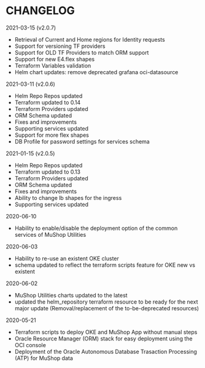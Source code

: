 # CHANGELOG

2021-03-15 (v2.0.7)

- Retrieval of Current and Home regions for Identity requests
- Support for versioning TF providers
- Support for OLD TF Providers to match ORM support
- Support for new E4.flex shapes
- Terraform Variables validation
- Helm chart updates: remove deprecated grafana oci-datasource

2021-03-11 (v2.0.6)

- Helm Repo Repos updated
- Terraform updated to 0.14
- Terraform Providers updated
- ORM Schema updated
- Fixes and improvements
- Supporting services updated
- Support for more flex shapes
- DB Profile for password settings for services schema

2021-01-15 (v2.0.5)

- Helm Repo Repos updated
- Terraform updated to 0.13
- Terraform Providers updated
- ORM Schema updated
- Fixes and improvements
- Ability to change lb shapes for the ingress
- Supporting services updated

2020-06-10

- Hability to enable/disable the deployment option of the common services of MuShop Utilities

2020-06-03

- Hability to re-use an existent OKE cluster
- schema updated to reflect the terraform scripts feature for OKE new vs existent

2020-06-02

- MuShop Utilities charts updated to the latest
- updated the helm_repository terraform resource to be ready for the next major update (Removal/replacement of the to-be-deprecated resources)

2020-05-21

- Terraform scripts to deploy OKE and MuShop App without manual steps
- Oracle Resource Manager (ORM) stack for easy deployment using the OCI console
- Deployment of the Oracle Autonomous Database Trasaction Processing (ATP) for MuShop data
